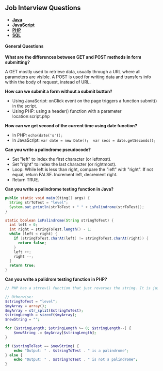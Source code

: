 ## Job Interview Questions
- [**Java**](https://github.com/vgorbic1/Tutorials/blob/master/Java/interview-questions.md)
- [**JavaScript**](https://github.com/vgorbic1/Tutorials/blob/master/JavaScript/interview-questions.md)
- [**PHP**](https://github.com/vgorbic1/Tutorials/blob/master/PHP/interview-questions.md)
- [**SQL**](https://github.com/vgorbic1/Tutorials/blob/master/SQL/interview-questions.md)

#### General Questions
**What are the differences between GET and POST methods in form submitting?**

A GET mostly used to retrieve data, usually through a URL where all parameters are visible. A POST is used for writing data and transfers info within the body of request, instead of URL.

**How can we submit a form without a submit button?**

- Using JavaScript: onClick event on the page triggers a function submit() in the script.
- Using PHP: using a header() function with a parameter location:script.php

**How can we get second of the current time using date function?**
- In PHP: `echo(date('s'));`
- In JavaScript: `var date = new Date();  var secs = date.getSeconds();`

**Can you write a palindrome pseudocode?**
- Set "left" to index the first character (or leftmost).
- Set "right" to index the last character (or rightmost).
- Loop. While left is less than right, compare the "left" with "right". If not equal, return FALSE. Increment left, decrement right.
- Return TRUE.

**Can you write a palindrome testing function in Java?**
```java
public static void main(Sting[] args) {
  String strToTest = "level";
  System.out.println(strToTest + " " + isPalindrome(strToTest));
}

static boolean isPalindrome(String stringToTest) {
  int left = 0;
  int right = stringToTest.length() - 1;
  while (left < right) {
    if (stringToTest.charAt(left) != stringToTest.charAt(right)) {
      return false;
    }
    left ++;
    right --;
  }
  return true;
}
```
**Can you write a palidrom testing function in PHP?**
```php
// PHP has a strrev() function that just reverses the string. It is just a matter of comparint that string with a reverse version.

// Otherwise:
$stringToTest = "level";
$myArray = array();
$myArray = str_split($stringToTest);
$stringLength = sizeof($myArray);
$newString = "";

for ($stringLength; $stringLength >= 0; $stringLength--) {
    $newString .= $myArray[$stringLength];
}

if ($stringToTest == $newString) {
    echo "Output: " . $stringToTest . " is a palindrome";
} else {
    echo "Output: " . $stringToTest . " is not a palindrome";
}
```
